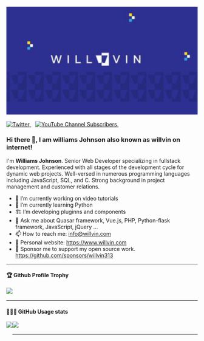 [![Williams Johnson](https://github.com/willvin313/willvin313/blob/main/background.jpg)](https://www.willvin.com)

<p>
  <a href="https://twitter.com/iamwillvin">
    <img src="https://img.shields.io/twitter/follow/willvin?label=Follow%20willvin&style=social" alt="Twitter">
  </a>&ensp;
  <a href="https://www.youtube.com/channel/UCHCEiFFWcdcXhzgePJJtIZQ">
    <img alt="YouTube Channel Subscribers" src="https://img.shields.io/youtube/channel/subscribers/UCHCEiFFWcdcXhzgePJJtIZQ?style=social"  alt="YouTube">
  </a>&ensp;
</p>

### Hi there 👋, I am williams Johnson also known as willvin on internet!

I'm **Williams Johnson**. Senior Web Developer specializing in fullstack development. Experienced with all stages of the development cycle for dynamic web projects. Well-versed in numerous programming languages including JavaScript, SQL, and C. Strong background in project management and customer relations.

- 🔭 I’m currently working on video tutorials
- 🌱 I’m currently learning Python
- 🏗 I’m developing pluginns and components
- 💬 Ask me about Quasar framework, Vue.js, PHP, Python-flask framework, JavaScript, jQuery ... 
- 📫 How to reach me: info@willvin.com
- 🔗 Personal website: https://www.willvin.com
- 💖 Sponsor me to support my open source work. https://github.com/sponsors/willvin313 

---

<div>
  <h4>🏆 Github Profile Trophy</h4>
  <img src="https://github-profile-trophy.vercel.app/?username=willvin313&column=7"/>
</div>

---

<div>
  <h4>👨🏻‍💻 GitHub Usage stats</h4>
  <img height="170" align="left" src="https://github-readme-stats.vercel.app/api?username=willvin313&count_private=true&include_all_commits=true" />
  <img src="https://github-readme-stats.vercel.app/api/top-langs/?username=willvin313&layout=compact" />
</div>

---
